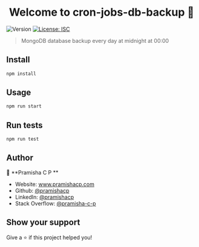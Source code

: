 <h1 align="center">Welcome to cron-jobs-db-backup 👋</h1>
<p>
  <img alt="Version" src="https://img.shields.io/badge/version-1.0.0-blue.svg?cacheSeconds=2592000" />
  <a href="#" target="_blank">
    <img alt="License: ISC" src="https://img.shields.io/badge/License-ISC-yellow.svg" />
  </a>
</p>

> MongoDB database backup every day at midnight at 00:00

## Install

```sh
npm install
```

## Usage

```sh
npm run start
```

## Run tests

```sh
npm run test
```

## Author

👤 **Pramisha C P **

* Website: www.pramishacp.com
* Github: [@pramishacp](https://github.com/pramishacp)
* LinkedIn: [@pramishacp](https://linkedin.com/in/pramishacp)
* Stack Overflow: [@pramisha-c-p](https://stackoverflow.com/users/13022491/pramisha-c-p)

## Show your support

Give a ⭐️ if this project helped you!
